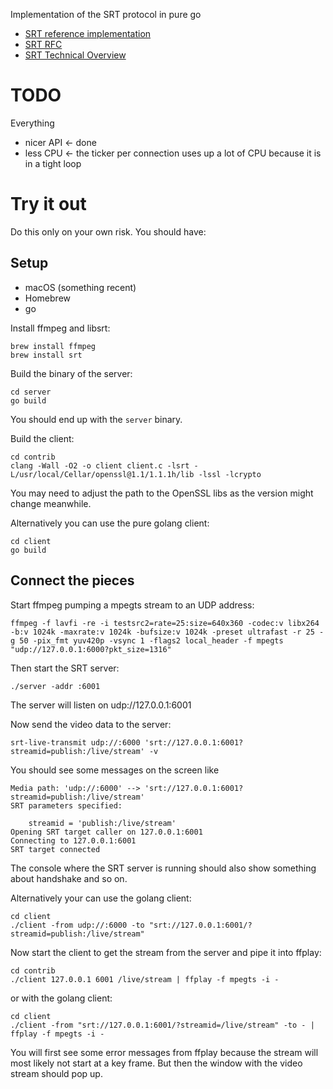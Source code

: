 Implementation of the SRT protocol in pure go

- [SRT reference implementation](https://github.com/Haivision/srt)
- [SRT RFC](https://haivision.github.io/srt-rfc/draft-sharabayko-mops-srt.txt)
- [SRT Technical Overview](https://github.com/Haivision/srt/files/2489142/SRT_Protocol_TechnicalOverview_DRAFT_2018-10-17.pdf)

# TODO

Everything

- nicer API <- done
- less CPU <- the ticker per connection uses up a lot of CPU because it is in a tight loop

# Try it out

Do this only on your own risk. You should have:

## Setup

- macOS (something recent)
- Homebrew
- go

Install ffmpeg and libsrt:

```
brew install ffmpeg
brew install srt
```

Build the binary of the server:

```
cd server
go build
```

You should end up with the `server` binary.

Build the client:

```
cd contrib
clang -Wall -O2 -o client client.c -lsrt -L/usr/local/Cellar/openssl@1.1/1.1.1h/lib -lssl -lcrypto
```

You may need to adjust the path to the OpenSSL libs as the version might change meanwhile.

Alternatively you can use the pure golang client:

```
cd client
go build
```

## Connect the pieces

Start ffmpeg pumping a mpegts stream to an UDP address:

```
ffmpeg -f lavfi -re -i testsrc2=rate=25:size=640x360 -codec:v libx264 -b:v 1024k -maxrate:v 1024k -bufsize:v 1024k -preset ultrafast -r 25 -g 50 -pix_fmt yuv420p -vsync 1 -flags2 local_header -f mpegts "udp://127.0.0.1:6000?pkt_size=1316"
```

Then start the SRT server:

```
./server -addr :6001
```

The server will listen on udp://127.0.0.1:6001

Now send the video data to the server:

```
srt-live-transmit udp://:6000 'srt://127.0.0.1:6001?streamid=publish:/live/stream' -v
```

You should see some messages on the screen like

```
Media path: 'udp://:6000' --> 'srt://127.0.0.1:6001?streamid=publish:/live/stream'
SRT parameters specified:

    streamid = 'publish:/live/stream'
Opening SRT target caller on 127.0.0.1:6001
Connecting to 127.0.0.1:6001
SRT target connected 
```

The console where the SRT server is running should also show something about handshake and so on.

Alternatively your can use the golang client:

```
cd client
./client -from udp://:6000 -to "srt://127.0.0.1:6001/?streamid=publish:/live/stream"
```

Now start the client to get the stream from the server and pipe it into ffplay:

```
cd contrib
./client 127.0.0.1 6001 /live/stream | ffplay -f mpegts -i -
```

or with the golang client:

```
cd client
./client -from "srt://127.0.0.1:6001/?streamid=/live/stream" -to - | ffplay -f mpegts -i -
```

You will first see some error messages from ffplay because the stream will most likely not start at a key frame. But then the window
with the video stream should pop up.

